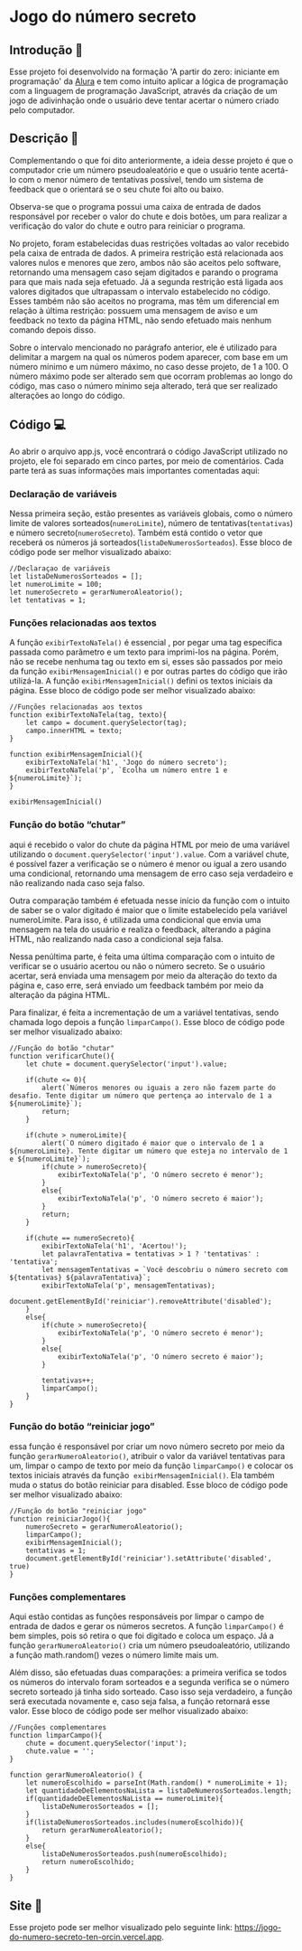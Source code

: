 # Jogo do número secreto
## Introdução :page_facing_up:
Esse projeto foi desenvolvido na formação 'A partir do zero: iniciante em programação' da [Alura](https://www.alura.com.br/) e tem como 
intuito aplicar a lógica de programação com a linguagem de programação JavaScript, através da criação de um 
jogo de adivinhação onde o usuário deve tentar acertar o número criado pelo computador.

## Descrição :notebook:
Complementando o que foi dito anteriormente, a ideia desse projeto é que o computador crie um número pseudoaleatório
e que o usuário tente acertá-lo com o menor número de tentativas possível, tendo um sistema de feedback que o orientará se o seu chute foi alto ou baixo.

Observa-se que o programa possui uma caixa de entrada de dados responsável por receber o valor do chute e dois botões, um para realizar a verificação do 
valor do chute e outro para reiniciar o programa.

No projeto, foram estabelecidas duas restrições voltadas ao valor recebido pela caixa de entrada de dados. A primeira restrição está relacionada aos valores
nulos e menores que zero, ambos não são aceitos pelo software, retornando uma mensagem caso sejam digitados e parando o programa para que mais nada seja efetuado. 
Já a segunda restrição está ligada aos valores digitados que ultrapassam o intervalo estabelecido no código. Esses também não são aceitos no programa, mas têm um 
diferencial em relação à última restrição: possuem uma mensagem de aviso e um feedback no texto da página HTML, não sendo efetuado mais nenhum comando depois disso.

Sobre o intervalo mencionado no parágrafo anterior, ele é utilizado para delimitar a margem na qual os números podem aparecer, com base em um número mínimo e um número máximo, 
no caso desse projeto, de 1 a 100. O número máximo pode ser alterado sem que ocorram problemas ao longo do código, mas caso o número mínimo seja alterado, 
terá que ser realizado alterações ao longo do código.

## Código :computer:
Ao abrir o arquivo app.js, você encontrará o código JavaScript utilizado no projeto, ele foi separado em cinco partes, por meio de comentários.
Cada parte terá as suas informações mais importantes comentadas aqui:

### Declaração de variáveis
Nessa primeira seção, estão presentes as variáveis globais, como o número limite de valores sorteados(```numeroLimite```), número de tentativas(```tentativas```) e número secreto(```numeroSecreto```).
Também está contido o vetor que receberá os números já sorteados(```listaDeNumerosSorteados```). Esse bloco de código pode ser melhor visualizado abaixo:

```
//Declaraçao de variáveis
let listaDeNumerosSorteados = [];
let numeroLimite = 100;
let numeroSecreto = gerarNumeroAleatorio();
let tentativas = 1;
```

### Funções relacionadas aos textos 
A função  ```exibirTextoNaTela()``` é essencial , por pegar uma tag específica passada como parâmetro e um texto para imprimi-los na página. Porém,
não se recebe nenhuma tag ou texto em si, esses são passados por meio da função ```exibirMensagemInicial()``` e por outras partes do código que irão utilizá-la.
A função ```exibirMensagemInicial()``` defini os textos iniciais da página. Esse bloco de código pode ser melhor visualizado abaixo:

```
//Funções relacionadas aos textos
function exibirTextoNaTela(tag, texto){
    let campo = document.querySelector(tag);
    campo.innerHTML = texto;
}

function exibirMensagemInicial(){
    exibirTextoNaTela('h1', 'Jogo do número secreto');
    exibirTextoNaTela('p', `Ecolha um número entre 1 e ${numeroLimite}`);
} 

exibirMensagemInicial()
```

### Função do botão “chutar”
aqui é recebido o valor do chute da página HTML por meio de uma variável utilizando o ```document.querySelector('input').value```. Com a variável chute, é possível
fazer a verificação se o número é menor ou igual a zero usando uma condicional, retornando uma mensagem de erro caso seja verdadeiro e não realizando nada caso seja falso.

Outra comparação também é efetuada nesse início da função com o intuito de saber se o valor digitado é maior que o limite estabelecido pela variável numeroLimite. Para isso, é utilizada uma condicional que
envia uma mensagem na tela do usuário e realiza o feedback, alterando a página HTML, não realizando nada caso a condicional seja falsa.

Nessa penúltima parte, é feita uma última comparação com o intuito de verificar se o usuário acertou ou não o número secreto. Se o usuário acertar, será enviada uma mensagem por meio da alteração do texto da página e, caso erre, será enviado
um feedback também por meio da alteração da página HTML.

Para finalizar, é feita a incrementação de um a variável tentativas, sendo chamada logo depois a função ```limparCampo()```. Esse bloco de código pode ser melhor visualizado abaixo:

```
//Função do botão "chutar"
function verificarChute(){
    let chute = document.querySelector('input').value;

    if(chute <= 0){
        alert(`Números menores ou iguais a zero não fazem parte do desafio. Tente digitar um número que pertença ao intervalo de 1 a ${numeroLimite}`);
        return;
    }

    if(chute > numeroLimite){
        alert(`O número digitado é maior que o intervalo de 1 a ${numeroLimite}. Tente digitar um número que esteja no intervalo de 1 e ${numeroLimite}`);
        if(chute > numeroSecreto){
            exibirTextoNaTela('p', 'O número secreto é menor');
        }
        else{
            exibirTextoNaTela('p', 'O número secreto é maior');
        }
        return;
    }
    
    if(chute == numeroSecreto){
        exibirTextoNaTela('h1', 'Acertou!');
        let palavraTentativa = tentativas > 1 ? 'tentativas' : 'tentativa';
        let mensagemTentativas = `Você descobriu o número secreto com ${tentativas} ${palavraTentativa}`;
        exibirTextoNaTela('p', mensagemTentativas);
        document.getElementById('reiniciar').removeAttribute('disabled');
    }
    else{
        if(chute > numeroSecreto){
            exibirTextoNaTela('p', 'O número secreto é menor');
        }
        else{
            exibirTextoNaTela('p', 'O número secreto é maior');
        }

        tentativas++;
        limparCampo();
    }
}
```

### Função do botão “reiniciar jogo”
essa função é responsável por criar um novo número secreto por meio da função ```gerarNumeroAleatorio()```, 
atribuir o valor da variável tentativas para um, limpar o campo de texto por meio da função ```limparCampo()``` e colocar os 
textos iniciais através da função  ```exibirMensagemInicial()```. Ela também muda o status do botão reiniciar para disabled.
Esse bloco de código pode ser melhor visualizado abaixo:
```
//Função do botão "reiniciar jogo"
function reiniciarJogo(){
    numeroSecreto = gerarNumeroAleatorio();
    limparCampo();
    exibirMensagemInicial();
    tentativas = 1;
    document.getElementById('reiniciar').setAttribute('disabled', true)
}
```

### Funções complementares
Aqui estão contidas as funções responsáveis por limpar o campo de entrada de dados e gerar os números secretos. A função ```limparCampo()``` é bem simples, pois só retira o que foi digitado e coloca um espaço. Já a função ```gerarNumeroAleatorio()``` cria um número 
pseudoaleatório, utilizando a função math.random() vezes o número limite mais um. 

Além disso, são efetuadas duas comparações: a primeira verifica
se todos os números do intervalo foram sorteados e a segunda verifica se o número secreto sorteado já tinha sido sorteado. Caso isso seja verdadeiro, 
a função será executada novamente e, caso seja falsa, a função retornará esse valor. Esse bloco de código pode ser melhor visualizado abaixo:
```
//Funções complementares
function limparCampo(){
    chute = document.querySelector('input');
    chute.value = '';
}

function gerarNumeroAleatorio() {
    let numeroEscolhido = parseInt(Math.random() * numeroLimite + 1);
    let quantidadeDeElementosNaLista = listaDeNumerosSorteados.length;
    if(quantidadeDeElementosNaLista == numeroLimite){
        listaDeNumerosSorteados = [];
    }
    if(listaDeNumerosSorteados.includes(numeroEscolhido)){
        return gerarNumeroAleatorio();
    }
    else{
        listaDeNumerosSorteados.push(numeroEscolhido);
        return numeroEscolhido;
    }
}
```

## Site :mag_right:
Esse projeto pode ser melhor visualizado pelo seguinte link: https://jogo-do-numero-secreto-ten-orcin.vercel.app.
